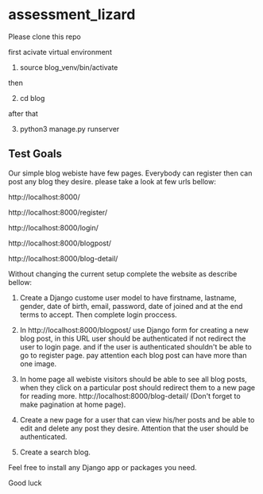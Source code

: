 # assessment_lizard
Please clone this repo

first acivate virtual environment

1) source blog_venv/bin/activate

then

2) cd blog

after that

3) python3 manage.py runserver

## Test Goals

Our simple blog webiste have few pages. Everybody can register then can post any blog they desire.
please take a look at few urls bellow:

http://localhost:8000/

http://localhost:8000/register/

http://localhost:8000/login/

http://localhost:8000/blogpost/

http://localhost:8000/blog-detail/

Without changing the current setup complete the website as describe bellow:

1) Create a Django custome user model to have firstname, lastname, gender, date of birth, email, password, date of joined and at the end terms to accept. Then complete login proccess.

2) In http://localhost:8000/blogpost/ use Django form for creating a new blog post, in this URL user should be authenticated if not redirect the user to login page.
and if the user is authenticated shouldn't be able to go to register page. pay attention each blog post can have more than one image.

3) In home page all webiste visitors should be able to see all blog posts, when they click on a particular post should redirect them to a new page for reading more.
http://localhost:8000/blog-detail/ (Don't forget to make pagination at home page).

4) Create a new page for a user that can view his/her posts and be able to edit and delete any post they desire. Attention that the user should be authenticated.

5) Create a search blog.

Feel free to install any Django app or packages you need.

Good luck






